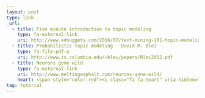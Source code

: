 ```yaml
---
layout: post
type: link
_url:
  - title: Five minute introduction to topic modeling
    type: fa-external-link
    uri: http://www.kdnuggets.com/2016/07/text-mining-101-topic-modeling.html
  - title: Probabilistic topic modeling - David M. Blei
    type: fa-file-pdf-o
    uri: http://www.cs.columbia.edu/~blei/papers/Blei2012.pdf
  - title: Neurons gone wild
    type: fa-external-link
    uri: http://www.meltingasphalt.com/neurons-gone-wild/
    heart: <span style="color:red"><i class="fa fa-heart" aria-hidden="true"></i></span>
tag: tutorial
---
```

